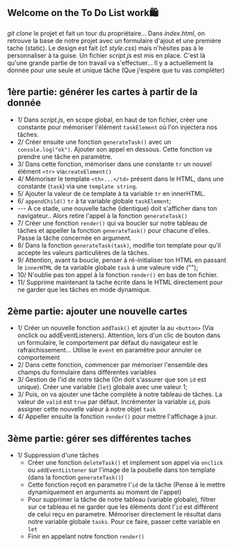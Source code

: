 ## Welcome on the To Do List work🛍 
*git clone* le projet et fait un tour du propriétaire...
Dans *index.html*, on retrouve la base de notre projet avec un formulaire d'ajout et une première tache (static). Le design est fait (cf *style.css*) mais n'hésites pas à le personnaliser à ta guise.
Un fichier *script.js* est mis en place. C'est là qu'une grande partie de ton travail va s'effectuer... Il y a actuellement la donnée pour une seule et unique tâche (Que j'espère que tu vas compléter)

## 1ère partie: générer les cartes à partir de la donnée
- 1/ Dans *script.js*, en scope global, en haut de ton fichier, créer une constante pour mémoriser l'élément `taskElement` où l'on injectera nos tâches.
- 2/ Créer ensuite une fonction `generateTask()` avec un `console.log("ok")`. Ajouter son appel en dessous. Cette fonction va prendre une tâche en paramètre.
- 3/ Dans cette fonction, mémoriser dans une constante `tr` un nouvel élément `<tr>` via`createElement()`
- 4/ Mémoriser le template `<th>...</td>` présent dans le HTML, dans une constante (`task`) via une `template string`.
- 5/ Ajouter la valeur de ce template à ta variable `tr` en innerHTML.
- 6/ `appendChild()` `tr` à ta variable globale `taskElement`;
- --- A ce stade, une nouvelle tache (identique) doit s'afficher dans ton navigateur.. Alors retire l'appel à la fonction `generateTask()`
- 7/ Créer une fonction `render()` qui va boucler sur notre tableau de tâches et appeller la fonction `generateTask()` pour chacune d'elles. Passe la tâche concernée en argument.
- 8/ Dans la fonction `generateTask(task)`, modifie ton template pour qu'il accepte les valeurs particulières de la tâches.
- 9/ Attention, avant ta boucle, penser à ré-initialiser ton HTML en passant le `ìnnerHTML` de ta variable globale `task` à une valeure vide ("");
- 10/ N'oublie pas ton appel à la fonction `render()` en bas de ton fichier.
- 11/ Supprime maintenant la tache écrite dans le HTML directement pour ne garder que les tâches en mode dynamique.

## 2ème partie: ajouter une nouvelle cartes
- 1/ Créer un nouvelle fonction `addTask()` et ajouter la au `<button>` (Via onclick ou addEventListeners). Attention, lors d'un clic de bouton dans un formulaire, le comportement par défaut du navigateur est le rafraichissement... Utilise le `event` en paramètre pour annuler ce comportement
- 2/ Dans cette fonction, commencer par mémoriser l'ensemble des champs du formulaire dans différentes variables
- 3/ Gestion de l'id de notre tâche (On doit s'assurer que son `id` est unique). Créer une variable (`let`) globale avec une valeur 1;
- 3/ Puis, on va ajouter une tâche complète à notre tableau de tâches. La valeur de `valid` est `true` par défaut. Incrémenter la variable `id`, puis assigner cette nouvelle valeur à notre objet `task`
- 4/ Appeller ensuite la fonction `render()` pour mettre l'affichage à jour.

## 3ème partie: gérer ses différentes taches
- 1/ Suppression d'une tâches
    - Créer une fonction `deleteTask()` et implement son appel via `onclick` ou `addEventListener` sur l'image de la poubelle dans ton template (dans la fonction `generateTask()`)
    - Cette fonction reçoit en parametre l'`id` de la tâche (Pense à le mettre dynamiquement en arguments au moment de l'appel)
    - Pour supprimer la tâche de notre tableau (variable globale), filtrer sur ce tableau et ne garder que les élèments dont l'`id` est différent de celui reçu en parametre. Mémoriser directement le résultat dans notre variable globale `tasks`. Pour ce faire, passer cette variable en `let`
    - Finir en appelant notre fonction `render()`
